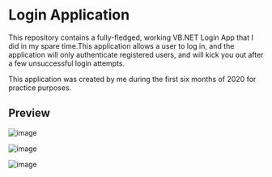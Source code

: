 # Login Application

This repository contains a fully-fledged, working VB.NET Login App that I did in my spare time.This application allows a user to log in, and the application will only authenticate registered users, and will kick you out after a few unsuccessful login attempts.

This application was created by me during the first six months of 2020 for practice purposes.

## Preview
![image](https://user-images.githubusercontent.com/87696858/129049566-63eef2d7-d37c-4024-ae12-d1837231625e.png)

![image](https://user-images.githubusercontent.com/87696858/129049612-e1a4ec39-b528-44f2-a425-3a8144f40545.png)

![image](https://user-images.githubusercontent.com/87696858/129049678-74044c6e-3334-4cb4-924c-94ba13d89c10.png)
